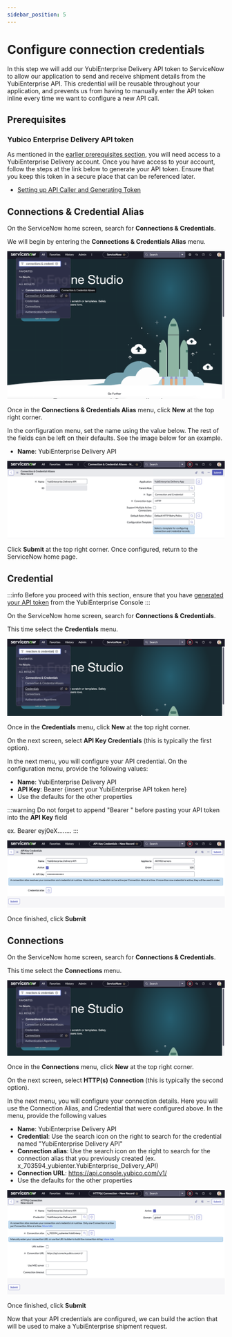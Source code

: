 ```yaml
---
sidebar_position: 5
---
```


# Configure connection credentials

In this step we will add our YubiEnterprise Delivery API token to ServiceNow to allow our application to send and receive shipment details from the YubiEnterprise API. This credential will be reusable throughout your application, and prevents us from having to manually enter the API token inline every time we want to configure a new API call.

## Prerequisites

### Yubico Enterprise Delivery API token

As mentioned in the [earlier prerequisites section](/docs/prereqs#yubico-enterprise-delivery-account), you will need access to a YubiEnterprise Delivery account. Once you have access to your account, follow the steps at the link below to generate your API token. Ensure that you keep this token in a secure place that can be referenced later.

- [Setting up API Caller and Generating Token](https://console.yubico.com/help/API_Onboarding_Playbook.html#setting-up-api-caller-and-generating-token)

## Connections & Credential Alias

On the ServiceNow home screen, search for **Connections & Credentials**.

We will begin by entering the **Connections & Credentials Alias** menu.

![Configuration menu](/img/connections_1.png)

Once in the **Connections & Credentials Alias** menu, click **New** at the top right corner.

In the configuration menu, set the name using the value below. The rest of the fields can be left on their defaults. See the image below for an example.

- **Name**: YubiEnterprise Delivery API

![Configuration menu](/img/connections_2.png)

Click **Submit** at the top right corner. Once configured, return to the ServiceNow home page.

## Credential

:::info
Before you proceed with this section, ensure that you have [generated your API token](https://console.yubico.com/help/API_Onboarding_Playbook.html#setting-up-api-caller-and-generating-token) from the YubiEnterprise Console
:::

On the ServiceNow home screen, search for **Connections & Credentials**.

This time select the **Credentials** menu.

![Configuration menu](/img/connections_3.png)

Once in the **Credentials** menu, click **New** at the top right corner.

On the next screen, select **API Key Credentials** (this is typically the first option).

In the next menu, you will configure your API credential. On the configuration menu, provide the following values:

- **Name**: YubiEnterprise Delivery API
- **API Key**: Bearer {insert your YubiEnterprise API token here}
- Use the defaults for the other properties

:::warning
Do not forget to append "Bearer " before pasting your API token into the **API Key** field

ex. Bearer eyj0eX........
:::

![Configuration menu](/img/connections_4.png)

Once finished, click **Submit**

## Connections

On the ServiceNow home screen, search for **Connections & Credentials**.

This time select the **Connections** menu.

![Configuration menu](/img/connections_5.png)

Once in the **Connections** menu, click **New** at the top right corner.

On the next screen, select **HTTP(s) Connection** (this is typically the second option).

In the next menu, you will configure your connection details. Here you will use the Connection Alias, and Credential that were configured above. In the menu, provide the following values

- **Name**: YubiEnterprise Delivery API
- **Credential**: Use the search icon on the right to search for the credential named "YubiEnterprise Delivery API"
- **Connection alias**: Use the search icon on the right to search for the connection alias that you previously created (ex. x_703594_yubienter.YubiEnterprise_Delivery_API)
- **Connection URL**: https://api.console.yubico.com/v1/
- Use the defaults for the other properties

![Configuration menu](/img/connections_6.png)

Once finished, click **Submit**

Now that your API credentials are configured, we can build the action that will be used to make a YubiEnterprise shipment request.

